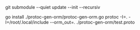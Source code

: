 git submodule --quiet update --init --recursiv


go install ./protoc-gen-orm/protoc-gen-orm.go 
protoc -I=. -I=/root/.local/include --orm_out=. ./protoc-gen-orm/test.proto